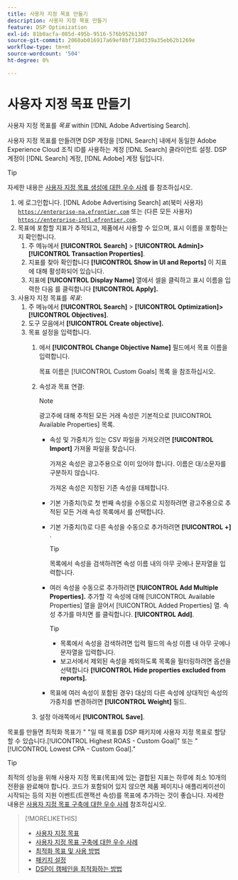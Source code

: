 ```yaml
---
title: 사용자 지정 목표 만들기
description: 사용자 지정 목표 만들기
feature: DSP Optimization
exl-id: 81b0acfa-085d-495b-9516-576b952b1307
source-git-commit: 2060ab016917a69ef8bf718d339a35eb62b1269e
workflow-type: tm+mt
source-wordcount: '504'
ht-degree: 0%

---
```


# 사용자 지정 목표 만들기

사용자 지정 목표를 *목표* within [!DNL Adobe Advertising Search].

사용자 지정 목표를 만들려면 DSP 계정을 [!DNL Search] 내에서 동일한 Adobe Experience Cloud 조직 ID를 사용하는 계정 [!DNL Search] 클라이언트 설정. DSP 계정이 [!DNL Search] 계정, [!DNL Adobe] 계정 팀입니다.

>[!TIP]
>
>자세한 내용은 [사용자 지정 목표 생성에 대한 우수 사례](custom-goal-best-practices.md) 를 참조하십시오.

1. 에 로그인합니다. [!DNL Adobe Advertising Search] at(북미 사용자) [`https://enterprise-na.efrontier.com`](https://enterprise-na.efrontier.com) 또는 (다른 모든 사용자) [`https://enterprise-intl.efrontier.com`](https://enterprise-intl.efrontier.com).
1. 목표에 포함할 지표가 추적되고, 제품에서 사용할 수 있으며, 표시 이름을 포함하는지 확인합니다.
   1. 주 메뉴에서 **[!UICONTROL Search]** > **[!UICONTROL Admin]>[!UICONTROL Transaction Properties]**.
   1. 지표를 찾아 확인합니다 **[!UICONTROL Show in UI and Reports]** 이 지표에 대해 활성화되어 있습니다.
   1. 지표에 **[!UICONTROL Display Name]** 열에서 셀을 클릭하고 표시 이름을 입력한 다음 를 클릭합니다 **[!UICONTROL Apply].**
1. 사용자 지정 목표를 *목표*:
   1. 주 메뉴에서 **[!UICONTROL Search]** > **[!UICONTROL Optimization]>[!UICONTROL Objectives]**.
   1. 도구 모음에서 **[!UICONTROL Create objective].**
   1. 목표 설정을 입력합니다.
      1. 에서 **[!UICONTROL Change Objective Name]** 필드에서 목표 이름을 입력합니다.

         목표 이름은 [!UICONTROL Custom Goals] 목록 을 참조하십시오.

      1. 속성과 목표 연결:

         >[!NOTE]
         >
         > 광고주에 대해 추적된 모든 거래 속성은 기본적으로 [!UICONTROL Available Properties] 목록.

         * 속성 및 가중치가 있는 CSV 파일을 가져오려면 **[!UICONTROL Import]** 가져올 파일을 찾습니다.

            가져온 속성은 광고주용으로 이미 있어야 합니다. 이름은 대/소문자를 구분하지 않습니다.

            가져온 속성은 지정된 기존 속성을 대체합니다.

         * 기본 가중치(1)로 첫 번째 속성을 수동으로 지정하려면 광고주용으로 추적된 모든 거래 속성 목록에서 를 선택합니다.

         * 기본 가중치(1)로 다른 속성을 수동으로 추가하려면 **[!UICONTROL +]** .

            >[!TIP]
            >
            > 목록에서 속성을 검색하려면 속성 이름 내의 아무 곳에나 문자열을 입력합니다.

         * 여러 속성을 수동으로 추가하려면 **[!UICONTROL Add Multiple Properties].** 추가할 각 속성에 대해 [!UICONTROL Available Properties] 열을 끌어서 [!UICONTROL Added Properties] 열. 속성 추가를 마치면 를 클릭합니다. **[!UICONTROL Add]**.

            >[!TIP]
            >
            >* 목록에서 속성을 검색하려면 입력 필드의 속성 이름 내 아무 곳에나 문자열을 입력합니다.
            >* 보고서에서 제외된 속성을 제외하도록 목록을 필터링하려면 옵션을 선택합니다 **[!UICONTROL Hide properties excluded from reports].**


         * 목표에 여러 속성이 포함된 경우) 대상의 다른 속성에 상대적인 속성의 가중치를 변경하려면 **[!UICONTROL Weight]** 필드.
      1. 설정 아래쪽에서 **[!UICONTROL Save]**.


목표를 만들면 최적화 목표가 &quot; &quot;일 때 목표를 DSP 패키지에 사용자 지정 목표로 할당할 수 있습니다.[!UICONTROL Highest ROAS - Custom Goal]&quot; 또는 &quot;[!UICONTROL Lowest CPA - Custom Goal].&quot;

>[!TIP]
>
>최적의 성능을 위해 사용자 지정 목표(목표)에 있는 결합된 지표는 하루에 최소 10개의 전환을 완료해야 합니다. 코드가 포함되어 있지 않으면 제품 페이지나 애플리케이션이 시작되는 등의 지원 이벤트(트랜잭션 속성)를 목표에 추가하는 것이 좋습니다. 자세한 내용은 [사용자 지정 목표 구축에 대한 우수 사례](custom-goal-best-practices.md) 참조하십시오.

>[!MORELIKETHIS]
>
>* [사용자 지정 목표](custom-goal-about.md)
>* [사용자 지정 목표 구축에 대한 우수 사례](custom-goal-best-practices.md)
>* [최적화 목표 및 사용 방법](optimization-goals.md)
>* [패키지 설정](/help/dsp/campaign-management/packages/package-settings.md)
> * [DSP이 캠페인을 최적화하는 방법](optimization-how-dsp-optimizes-campaigns.md)

